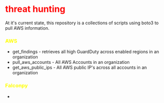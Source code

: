 # <span style="color:red">threat hunting</span>
At it's current state, this repository is a collections of scripts using boto3 to pull AWS information.
### <span style="color:yellow">AWS</span>
* get_findings - retrieves all high GuardDuty across enabled regions in an organization
* pull_aws_accounts - All AWS Accounts in an organization
* get_aws_public_ips - All AWS public IP's across all accounts in an organization
### <span style="color:yellow">Falconpy</span>
*
